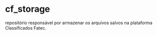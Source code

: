 # cf_storage
repositório responsável por armazenar os arquivos salvos na plataforma Classificados Fatec.
